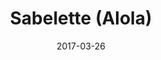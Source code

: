 ---
layout: post
title: "Sabelette (Alola)"
date: 2017-03-26
categories: [Appels à l'aide]
image: http://www.pokepedia.fr/images/b/b9/Sabelette-a-SL.png
caught: Sabelette
location: Village Toko
level: 29
version: Lune
---